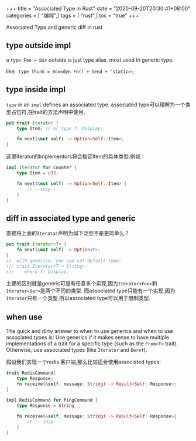 +++
title = "Associated Type in Rust"
date = "2020-09-20T20:30:41+08:00"
categories = [ "编程",]
tags = [ "rust",]
toc = "true"
+++


Associated Type and generic diff in rust

## type outside impl
a `type Foo = Bar` outside is just type alias. most used in generic type.

like:` type Thunk = Box<dyn Fn() + Send + 'static>;`

## type inside impl

`type` in an `impl` defines an associated type. associated type可以理解为一个类型占位符,在trait的方法声明中使用.
```rust
pub trait Iterator {
    type Item; // or type T: Display;

    fn next(&mut self) -> Option<Self::Item>;
}
```

<!--more-->

这里Iterator的Implementors将会指定Item的具体类型.例如：
```rust
impl Iterator for Counter {
    type Item = u32;

    fn next(&mut self) -> Option<Self::Item> {
        // --snip--
    }
}
```

## diff in associated type and generic
直接将上面的`Iterator`声明为如下泛型不是更简单么？

```rust
pub trait Iterator<T> { 
    fn next(&mut self) -> Option<T>;
}
//  with generice, you can set default type:
/// trait Iterator<T = String>
///    where T: Display,

```
主要的区别就是generic可是有任意多个实现,因为`Iterator<Foo>`和`Iterator<Bar>`是两个不同的类型.
而associated type只能有一个实现,因为`Iterator`只有一个类型,所以associated type可以用于限制类型.

## when use 
The quick and dirty answer to when to use generics and when to use associated types is: 
Use generics if it makes sense to have multiple implementations of a trait for a specific type (such as the `From<T>` trait). 
Otherwise, use associated types (like `Iterator` and `Deref`).

假设我们实现一个redis 客户端,那么比较适合使用associated types:

```rust
trait RedisCommand{
    type Response;
    fn receive(&self, message: String) -> Result<Self::Response>;
}

impl RedisCommand for PingCommand {
    type Response = String
    
    fn receive(&self, message: String) -> Result<Self::Response>{
        // -- snip --
    }
}

```

